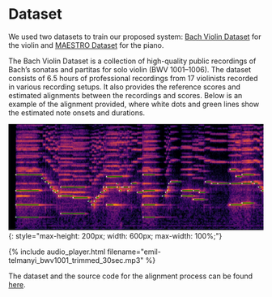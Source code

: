 # Dataset

We used two datasets to train our proposed system: [Bach Violin Dataset](https://salu133445.github.io/bach-violin-dataset/) for the violin and [MAESTRO Dataset](https://magenta.tensorflow.org/datasets/maestro) for the piano.

The Bach Violin Dataset is a collection of high-quality public recordings of Bach’s sonatas and partitas for solo violin (BWV 1001–1006). The dataset consists of 6.5 hours of professional recordings from 17 violinists recorded in various recording setups. It also provides the reference scores and estimated alignments between the recordings and scores. Below is an example of the alignment provided, where white dots and green lines show the estimated note onsets and durations.

![alignment](assets/images/alignment.jpg){: style="max-height: 200px; width: 600px; max-width: 100%;"}

{% include audio_player.html filename="emil-telmanyi_bwv1001_trimmed_30sec.mp3" %}

The dataset and the source code for the alignment process can be found [here](https://salu133445.github.io/bach-violin-dataset/).
